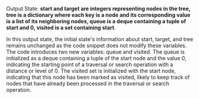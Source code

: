 Output State: **start and target are integers representing nodes in the tree, tree is a dictionary where each key is a node and its corresponding value is a list of its neighboring nodes, queue is a deque containing a tuple of start and 0, visited is a set containing start**.

In this output state, the initial state's information about start, target, and tree remains unchanged as the code snippet does not modify these variables. The code introduces two new variables: queue and visited. The queue is initialized as a deque containing a tuple of the start node and the value 0, indicating the starting point of a traversal or search operation with a distance or level of 0. The visited set is initialized with the start node, indicating that this node has been marked as visited, likely to keep track of nodes that have already been processed in the traversal or search operation.